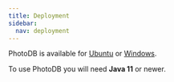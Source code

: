 ```yaml
---
title: Deployment
sidebar:
  nav: deployment
---
```


PhotoDB is available for [Ubuntu](/photodb_documentation/deployment/deployment_ubuntu.html) or [Windows](/photodb_documentation/deployment/deployment_windows.html).

To use PhotoDB you will need **Java 11** or newer.
